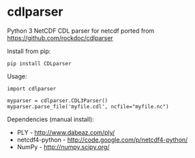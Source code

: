 # cdlparser
Python 3 NetCDF CDL parser for netcdf
ported from https://github.com/rockdoc/cdlparser

Install from pip:
```
pip install CDLparser
```

Usage:
```
import cdlparser

myparser = cdlparser.CDL3Parser()
myparser.parse_file('myfile.cdl', ncfile="myfile.nc")
```


Dependencies (manual install):
* PLY - http://www.dabeaz.com/ply/                                                                      
* netcdf4-python - http://code.google.com/p/netcdf4-python/                                             
* NumPy - http://numpy.scipy.org/   
